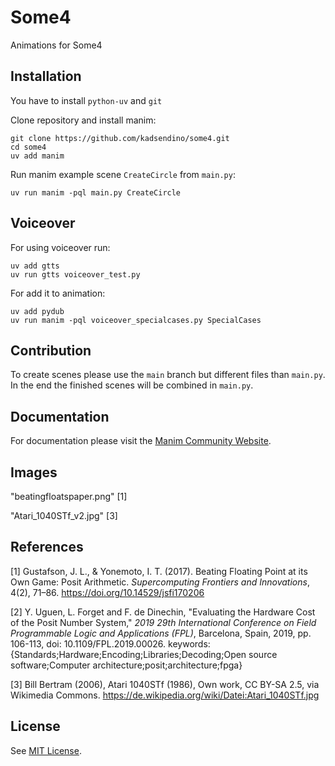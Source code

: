 # Some4

Animations for Some4

## Installation

You have to install `python-uv` and `git`

Clone repository and install manim:

```
git clone https://github.com/kadsendino/some4.git
cd some4
uv add manim
```

Run manim example scene `CreateCircle` from `main.py`:

```
uv run manim -pql main.py CreateCircle
```

## Voiceover

For using voiceover run:

```
uv add gtts
uv run gtts voiceover_test.py
```

For add it to animation:

```
uv add pydub
uv run manim -pql voiceover_specialcases.py SpecialCases
```

## Contribution

To create scenes please use the `main` branch but different files than `main.py`. In the end the finished scenes will be combined in `main.py`.

## Documentation

For documentation please visit the [Manim Community Website](https://docs.manim.community).


## Images

"beatingfloatspaper.png" [1]

"Atari_1040STf_v2.jpg" [3]


## References

[1] Gustafson, J. L., & Yonemoto, I. T. (2017). Beating Floating Point at its Own Game: Posit Arithmetic. *Supercomputing Frontiers and Innovations*, 4(2), 71–86. https://doi.org/10.14529/jsfi170206  

[2] Y. Uguen, L. Forget and F. de Dinechin, "Evaluating the Hardware Cost of the Posit Number System," *2019 29th International Conference on Field Programmable Logic and Applications (FPL)*, Barcelona, Spain, 2019, pp. 106-113, doi: 10.1109/FPL.2019.00026. keywords: {Standards;Hardware;Encoding;Libraries;Decoding;Open source software;Computer architecture;posit;architecture;fpga}  

[3] Bill Bertram (2006), Atari 1040STf (1986), Own work, CC BY-SA 2.5, via Wikimedia Commons. https://de.wikipedia.org/wiki/Datei:Atari_1040STf.jpg  


## License

See [MIT License](https://github.com/kadsendino/some4?tab=MIT-1-ov-file).
